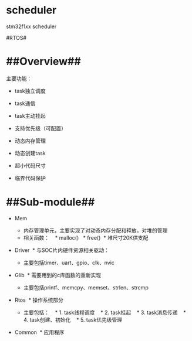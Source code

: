  

# scheduler

stm32f1xx scheduler


#RTOS#

##Overview##
==
主要功能：

* task独立调度

* task通信

* task主动挂起

* 支持优先级（可配置）

* 动态内存管理

* 动态创建task

* 超小代码尺寸

* 临界代码保护


##Sub-module##
==
* Mem
  * 内存管理单元，主要实现了对动态内存分配和释放，对堆的管理
  * 相关函数：
    * malloc()
    * free()
  * 堆尺寸20K供支配

* Driver
  * 与SOC片内硬件资源相关驱动：
  * 主要包括timer、uart、gpio、clk、nvic

* Glib
  * 需要用到的c库函数的重新实现
  * 主要包括printf、memcpy、memset、strlen、strcmp

* Rtos
  * 操作系统部分
  * 主要包括：
    * 1.	task线程调度
    * 2.	task挂起
    * 3.	task消息传递
    * 4.	task创建、初始化
    * 5.	task优先级管理

* Common
  * 应用程序

